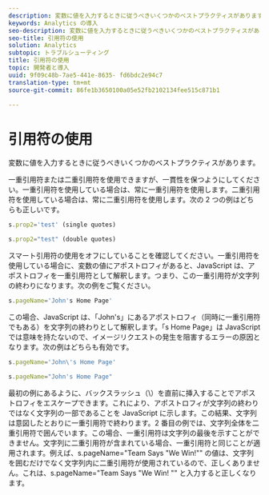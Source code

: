 ```yaml
---
description: 変数に値を入力するときに従うべきいくつかのベストプラクティスがあります。
keywords: Analytics の導入
seo-description: 変数に値を入力するときに従うべきいくつかのベストプラクティスがあります。
seo-title: 引用符の使用
solution: Analytics
subtopic: トラブルシューティング
title: 引用符の使用
topic: 開発者と導入
uuid: 9f09c48b-7ae5-441e-8635- fd6bdc2e94c7
translation-type: tm+mt
source-git-commit: 86fe1b3650100a05e52fb2102134fee515c871b1

---
```



# 引用符の使用

変数に値を入力するときに従うべきいくつかのベストプラクティスがあります。

一重引用符または二重引用符を使用できますが、一貫性を保つようにしてください。一重引用符を使用している場合は、常に一重引用符を使用します。二重引用符を使用している場合は、常に二重引用符を使用します。次の 2 つの例はどちらも正しいです。

```js
s.prop2='test' (single quotes)
```

```js
s.prop2="test" (double quotes)
```

スマート引用符の使用をオフにしていることを確認してください。一重引用符を使用している場合に、変数の値にアポストロフィがあると、JavaScript は、アポストロフィを一重引用符として解釈します。つまり、この一重引用符が文字列の終わりになります。次の例をご覧ください。

```js
s.pageName='John's Home Page'
```

この場合、JavaScript は、「John's」にあるアポストロフィ（同時に一重引用符でもある）を文字列の終わりとして解釈します。「s Home Page」は JavaScript では意味を持たないので、イメージリクエストの発生を阻害するエラーの原因となります。次の例はどちらも有効です。

```js
s.pageName='John\'s Home Page'
```

```js
s.pageName="John's Home Page"
```

最初の例にあるように、バックスラッシュ（\）を直前に挿入することでアポストロフィをエスケープできます。これにより、アポストロフィが文字列の終わりではなく文字列の一部であることを JavaScript に示します。この結果、文字列は意図したとおりに一重引用符で終わります。2 番目の例では、文字列全体を二重引用符で囲んでいます。この場合、一重引用符は文字列の最後を示すことができません。文字列に二重引用符が含まれている場合、一重引用符と同じことが適用されます。例えば、s.pageName="Team Says "We Win!"" の値は、文字列を囲むだけでなく文字列内に二重引用符が使用されているので、正しくありません。これは、s.pageName="Team Says \"We Win! \"" と入力すると正しくなります。
